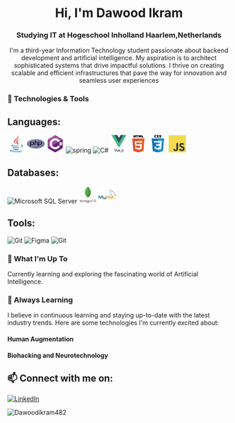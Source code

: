 <h1 align="center">Hi, I'm Dawood Ikram</h1>
<h3 align="center"> Studying IT at Hogeschool Inholland Haarlem,Netherlands</h3>
<p align="center">I'm a third-year Information Technology student passionate about backend development and artificial intelligence. My aspiration is to architect sophisticated systems that drive impactful solutions. I thrive on creating scalable and efficient infrastructures that pave the way for innovation and seamless user experiences</p>
<h3 align="left">🔧 Technologies & Tools</h3>
<p align = "left"> <h2 align = "left"> Languages: </h2> </p>
<p align = "left">
  <img src="https://raw.githubusercontent.com/devicons/devicon/master/icons/java/java-original.svg" alt="Java" width="40" height="40"/>
  <img src="https://raw.githubusercontent.com/devicons/devicon/master/icons/php/php-original.svg" alt="php" width="40" height="40"/>
    <img src="https://raw.githubusercontent.com/devicons/devicon/master/icons/csharp/csharp-original.svg" alt="C#" width="40" height="40"/>
      <img src="https://user-images.githubusercontent.com/25181517/117201470-f6d56780-adec-11eb-8f7c-e70e376cfd07.png" alt="spring" width="40" height="40"/>
      <img src="https://avatars.githubusercontent.com/u/27804?s=200&v=4" alt="C#" width="40" height="40"/>
  <img src="https://raw.githubusercontent.com/devicons/devicon/master/icons/vuejs/vuejs-original-wordmark.svg" alt="vuejs" width="40" height="40" />
  <img src="https://raw.githubusercontent.com/devicons/devicon/master/icons/html5/html5-original-wordmark.svg" alt="HTML5" width="40" height="40"/>
  <img src="https://raw.githubusercontent.com/devicons/devicon/master/icons/css3/css3-original-wordmark.svg" alt="CSS3" width="40" height="40"/>
  <img src="https://raw.githubusercontent.com/devicons/devicon/master/icons/javascript/javascript-original.svg" alt="javascript" width="40" height="40" /> 
</p>
  <p align = "left"> <h2 align = "left"> Databases: </h2> </p>
   <p align = "left">
  <img src="https://www.svgrepo.com/show/303229/microsoft-sql-server-logo.svg" alt="Microsoft SQL Server" width="40" height="40"/>
  <img src="https://raw.githubusercontent.com/devicons/devicon/master/icons/mongodb/mongodb-original-wordmark.svg" alt="MongoDB" width="40"       height="40"/>
  <img src="https://raw.githubusercontent.com/devicons/devicon/master/icons/mysql/mysql-original-wordmark.svg" alt="mysql" width="40" height="40" />
   </p>
  <p align = "left"> <h2 align = "left"> Tools: </h2> </p>
   <p align = "left">
  <img src="https://www.vectorlogo.zone/logos/git-scm/git-scm-icon.svg" alt="Git" width="40" height="40"/>
  <img src="https://www.vectorlogo.zone/logos/figma/figma-icon.svg" alt="Figma" width="40" height="40"/>
    <img src="https://www.vectorlogo.zone/logos/docker/docker-icon.svg" alt="Git" width="40" height="40"/>
</p>
<h3 align="left">🚀 What I'm Up To</h3>
<p align = "left">Currently learning and exploring the fascinating world of Artificial Intelligence.</p>
<h3 align="left">🌱 Always Learning</h3>
<p align = "left"> I believe in continuous learning and staying up-to-date with the latest industry trends. Here are some technologies I'm currently excited about:</p>
<h4>Human Augmentation</h4>
<h4>Biohacking and Neurotechnology</h4>
<p align = "left"> <h2 align = "left"> 📫 Connect with me on: </h2> </p>
<p align="left">
  <a href="https://www.linkedin.com/in/mian-muhammad-dawood-ikram-1197a3248/" target="blank"><img src="https://raw.githubusercontent.com/rahuldkjain/github-profile-readme-generator/master/src/images/icons/Social/linked-in-alt.svg" alt="LinkedIn" height="30" width="40" /></a>
</p>
<p><img align="left" src="https://github-readme-stats.vercel.app/api/top-langs?username=Dawoodikram482&show_icons=true&locale=en&layout=compact" alt="Dawoodikram482" /></p>
<!-- <p><img align="left" src="https://github-readme-stats.vercel.app/api?username=Dawoodikram482&show_icons=true&locale=en" alt="Dawoodikram482" /></p>
 -->

<!-- <p><img align="left" src="https://github-readme-streak-stats.herokuapp.com/?user=Dawoodikram482&" alt="Dawoodikram482" /></p>
<!-- -->
